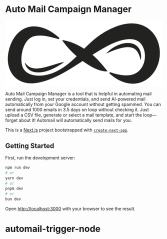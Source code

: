 # Auto Mail Campaign Manager

![Logo](public/logo.svg)

Auto Mail Campaign Manager is a tool that is helpful in automating mail sending. Just log in, set your credentials, and send AI-powered mail automatically from your Google account without getting spammed. You can send around 1000 emails in 3.5 days on loop without checking it. Just upload a CSV file, generate or select a mail template, and start the loop—forget about it! Automail will automatically send mails for you.

This is a [Next.js](https://nextjs.org) project bootstrapped with [`create-next-app`](https://github.com/vercel/next.js/tree/canary/packages/create-next-app).

## Getting Started

First, run the development server:

```bash
npm run dev
# or
yarn dev
# or
pnpm dev
# or
bun dev
```

Open [http://localhost:3000](http://localhost:3000) with your browser to see the result.
# automail-trigger-node
